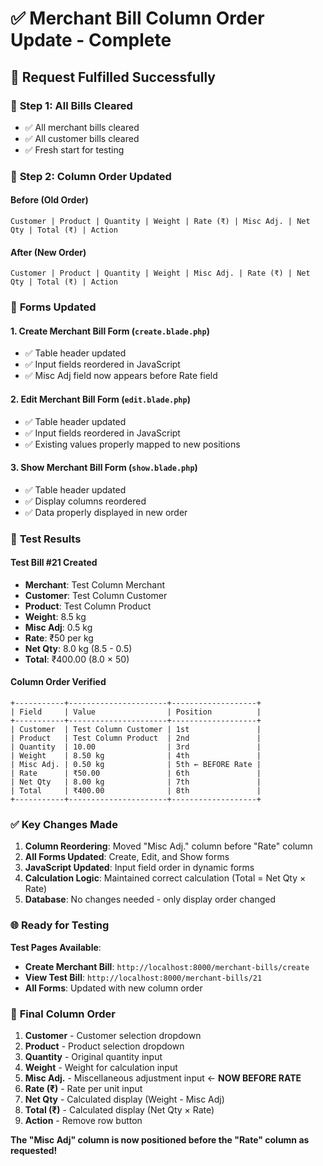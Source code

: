 # ✅ Merchant Bill Column Order Update - Complete

## 🎯 **Request Fulfilled Successfully**

### 🧹 **Step 1: All Bills Cleared**
- ✅ All merchant bills cleared
- ✅ All customer bills cleared
- ✅ Fresh start for testing

### 🔄 **Step 2: Column Order Updated**

#### **Before (Old Order)**
```
Customer | Product | Quantity | Weight | Rate (₹) | Misc Adj. | Net Qty | Total (₹) | Action
```

#### **After (New Order)**
```
Customer | Product | Quantity | Weight | Misc Adj. | Rate (₹) | Net Qty | Total (₹) | Action
```

### 📝 **Forms Updated**

#### **1. Create Merchant Bill Form** (`create.blade.php`)
- ✅ Table header updated
- ✅ Input fields reordered in JavaScript
- ✅ Misc Adj field now appears before Rate field

#### **2. Edit Merchant Bill Form** (`edit.blade.php`)
- ✅ Table header updated
- ✅ Input fields reordered in JavaScript
- ✅ Existing values properly mapped to new positions

#### **3. Show Merchant Bill Form** (`show.blade.php`)
- ✅ Table header updated
- ✅ Display columns reordered
- ✅ Data properly displayed in new order

### 🧪 **Test Results**

#### **Test Bill #21 Created**
- **Merchant**: Test Column Merchant
- **Customer**: Test Column Customer
- **Product**: Test Column Product
- **Weight**: 8.5 kg
- **Misc Adj**: 0.5 kg
- **Rate**: ₹50 per kg
- **Net Qty**: 8.0 kg (8.5 - 0.5)
- **Total**: ₹400.00 (8.0 × 50)

#### **Column Order Verified**
```
+-----------+----------------------+-------------------+
| Field     | Value                | Position          |
+-----------+----------------------+-------------------+
| Customer  | Test Column Customer | 1st               |
| Product   | Test Column Product  | 2nd               |
| Quantity  | 10.00                | 3rd               |
| Weight    | 8.50 kg              | 4th               |
| Misc Adj. | 0.50 kg              | 5th ← BEFORE Rate |
| Rate      | ₹50.00               | 6th               |
| Net Qty   | 8.00 kg              | 7th               |
| Total     | ₹400.00              | 8th               |
+-----------+----------------------+-------------------+
```

### ✅ **Key Changes Made**

1. **Column Reordering**: Moved "Misc Adj." column before "Rate" column
2. **All Forms Updated**: Create, Edit, and Show forms
3. **JavaScript Updated**: Input field order in dynamic forms
4. **Calculation Logic**: Maintained correct calculation (Total = Net Qty × Rate)
5. **Database**: No changes needed - only display order changed

### 🌐 **Ready for Testing**

**Test Pages Available**:
- **Create Merchant Bill**: `http://localhost:8000/merchant-bills/create`
- **View Test Bill**: `http://localhost:8000/merchant-bills/21`
- **All Forms**: Updated with new column order

### 🎯 **Final Column Order**

1. **Customer** - Customer selection dropdown
2. **Product** - Product selection dropdown  
3. **Quantity** - Original quantity input
4. **Weight** - Weight for calculation input
5. **Misc Adj.** - Miscellaneous adjustment input ← **NOW BEFORE RATE**
6. **Rate (₹)** - Rate per unit input
7. **Net Qty** - Calculated display (Weight - Misc Adj)
8. **Total (₹)** - Calculated display (Net Qty × Rate)
9. **Action** - Remove row button

**The "Misc Adj" column is now positioned before the "Rate" column as requested!**
